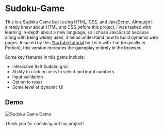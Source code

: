 # Sudoku-Game

This is a Sudoku Game built using HTML, CSS, and JavaScript. Although I already knew about HTML and CSS before this project, I was tasked with learning in-depth about a new language, so I chose JavaScript because along with being widely used, it helps understand how to build dynamic web pages. Inspired by this [YouTube tutorial](https://www.youtube.com/watch?v=S4uRtTb8U-U) by Tech with Tim (originally in Python), this version recreates the gameplay entirely in the browser. 

Some key features in this game include: 
- Interactive 9x9 Sudoku grid
- Ability to click on cells to select and input numbers
- Input validation
- Option to reset
- Some level of dynamic UI

## Demo 

![Sudoku Game Demo](./sudoku-game.gif)

Thank you for checking out my project! 
